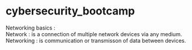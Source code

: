# cybersecurity_bootcamp

Networking basics : <br>
Network : is a connection of multiple network devices via any medium.<br>
Networking : is communication or transmisson of data between devices.<br>
